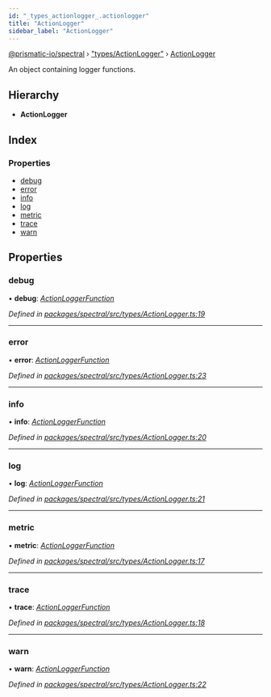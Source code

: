 ```yaml
---
id: "_types_actionlogger_.actionlogger"
title: "ActionLogger"
sidebar_label: "ActionLogger"
---
```


[@prismatic-io/spectral](../index.md) › ["types/ActionLogger"](../modules/_types_actionlogger_.md) › [ActionLogger](_types_actionlogger_.actionlogger.md)

An object containing logger functions.

## Hierarchy

* **ActionLogger**

## Index

### Properties

* [debug](_types_actionlogger_.actionlogger.md#debug)
* [error](_types_actionlogger_.actionlogger.md#error)
* [info](_types_actionlogger_.actionlogger.md#info)
* [log](_types_actionlogger_.actionlogger.md#log)
* [metric](_types_actionlogger_.actionlogger.md#metric)
* [trace](_types_actionlogger_.actionlogger.md#trace)
* [warn](_types_actionlogger_.actionlogger.md#warn)

## Properties

###  debug

• **debug**: *[ActionLoggerFunction](../modules/_types_actionlogger_.md#actionloggerfunction)*

*Defined in [packages/spectral/src/types/ActionLogger.ts:19](https://github.com/prismatic-io/spectral/blob/v7.6.2/packages/spectral/src/types/ActionLogger.ts#L19)*

___

###  error

• **error**: *[ActionLoggerFunction](../modules/_types_actionlogger_.md#actionloggerfunction)*

*Defined in [packages/spectral/src/types/ActionLogger.ts:23](https://github.com/prismatic-io/spectral/blob/v7.6.2/packages/spectral/src/types/ActionLogger.ts#L23)*

___

###  info

• **info**: *[ActionLoggerFunction](../modules/_types_actionlogger_.md#actionloggerfunction)*

*Defined in [packages/spectral/src/types/ActionLogger.ts:20](https://github.com/prismatic-io/spectral/blob/v7.6.2/packages/spectral/src/types/ActionLogger.ts#L20)*

___

###  log

• **log**: *[ActionLoggerFunction](../modules/_types_actionlogger_.md#actionloggerfunction)*

*Defined in [packages/spectral/src/types/ActionLogger.ts:21](https://github.com/prismatic-io/spectral/blob/v7.6.2/packages/spectral/src/types/ActionLogger.ts#L21)*

___

###  metric

• **metric**: *[ActionLoggerFunction](../modules/_types_actionlogger_.md#actionloggerfunction)*

*Defined in [packages/spectral/src/types/ActionLogger.ts:17](https://github.com/prismatic-io/spectral/blob/v7.6.2/packages/spectral/src/types/ActionLogger.ts#L17)*

___

###  trace

• **trace**: *[ActionLoggerFunction](../modules/_types_actionlogger_.md#actionloggerfunction)*

*Defined in [packages/spectral/src/types/ActionLogger.ts:18](https://github.com/prismatic-io/spectral/blob/v7.6.2/packages/spectral/src/types/ActionLogger.ts#L18)*

___

###  warn

• **warn**: *[ActionLoggerFunction](../modules/_types_actionlogger_.md#actionloggerfunction)*

*Defined in [packages/spectral/src/types/ActionLogger.ts:22](https://github.com/prismatic-io/spectral/blob/v7.6.2/packages/spectral/src/types/ActionLogger.ts#L22)*
